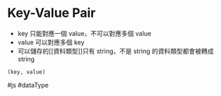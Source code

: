 # Key-Value Pair
- key 只能對應一個 value，不可以對應多個 value
- value 可以對應多個 key 
- 可以儲存的[[資料類型]]只有 string，不是 string 的資料類型都會被轉成 string
```
(key, value)
```

#js #dataType 